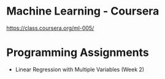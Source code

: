 Machine Learning - Coursera
=========================
https://class.coursera.org/ml-005/

# Programming Assignments
- Linear Regression with Multiple Variables (Week 2)